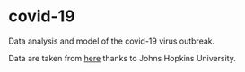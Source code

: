 # covid-19
Data analysis and model of the covid-19 virus outbreak.

Data are taken from [here](https://github.com/CSSEGISandData/COVID-19) thanks to Johns Hopkins University.

